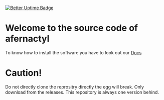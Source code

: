 [![Better Uptime Badge](https://betteruptime.com/status-badges/v1/monitor/nlf3.svg)](https://betteruptime.com/?utm_source=status_badge)
# Welcome to the source code of afernactyl
To know how to install the software you have to look out our [Docs](https://docs.afernactyl.me)
# Caution!
Do not directly clone the reprositry directly the egg will break. Only download from the releases.
This repository is always one version behind.
